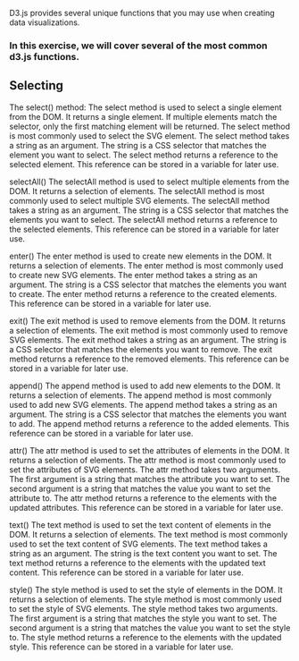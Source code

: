D3.js provides several unique functions that you may use when creating data visualizations.

### In this exercise, we will cover several of the most common d3.js functions.

## Selecting

The select() method:
The select method is used to select a single element from the DOM. It returns a single element. If multiple elements match the selector, only the first matching element will be returned. The select method is most commonly used to select the SVG element. The select method takes a string as an argument. The string is a CSS selector that matches the element you want to select. The select method returns a reference to the selected element. This reference can be stored in a variable for later use.


selectAll()
The selectAll method is used to select multiple elements from the DOM. It returns a selection of elements. The selectAll method is most commonly used to select multiple SVG elements. The selectAll method takes a string as an argument. The string is a CSS selector that matches the elements you want to select. The selectAll method returns a reference to the selected elements. This reference can be stored in a variable for later use.

enter()
The enter method is used to create new elements in the DOM. It returns a selection of elements. The enter method is most commonly used to create new SVG elements. The enter method takes a string as an argument. The string is a CSS selector that matches the elements you want to create. The enter method returns a reference to the created elements. This reference can be stored in a variable for later use.

exit()
The exit method is used to remove elements from the DOM. It returns a selection of elements. The exit method is most commonly used to remove SVG elements. The exit method takes a string as an argument. The string is a CSS selector that matches the elements you want to remove. The exit method returns a reference to the removed elements. This reference can be stored in a variable for later use.

append()
The append method is used to add new elements to the DOM. It returns a selection of elements. The append method is most commonly used to add new SVG elements. The append method takes a string as an argument. The string is a CSS selector that matches the elements you want to add. The append method returns a reference to the added elements. This reference can be stored in a variable for later use.

attr()
The attr method is used to set the attributes of elements in the DOM. It returns a selection of elements. The attr method is most commonly used to set the attributes of SVG elements. The attr method takes two arguments. The first argument is a string that matches the attribute you want to set. The second argument is a string that matches the value you want to set the attribute to. The attr method returns a reference to the elements with the updated attributes. This reference can be stored in a variable for later use.

text()
The text method is used to set the text content of elements in the DOM. It returns a selection of elements. The text method is most commonly used to set the text content of SVG elements. The text method takes a string as an argument. The string is the text content you want to set. The text method returns a reference to the elements with the updated text content. This reference can be stored in a variable for later use.

style()
The style method is used to set the style of elements in the DOM. It returns a selection of elements. The style method is most commonly used to set the style of SVG elements. The style method takes two arguments. The first argument is a string that matches the style you want to set. The second argument is a string that matches the value you want to set the style to. The style method returns a reference to the elements with the updated style. This reference can be stored in a variable for later use.
